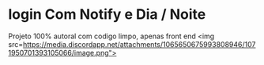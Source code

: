 # login Com Notify e Dia / Noite
Projeto 100% autoral com codigo limpo, apenas front end
<img src=https://media.discordapp.net/attachments/1065650675993808946/1071950701393105066/image.png">
